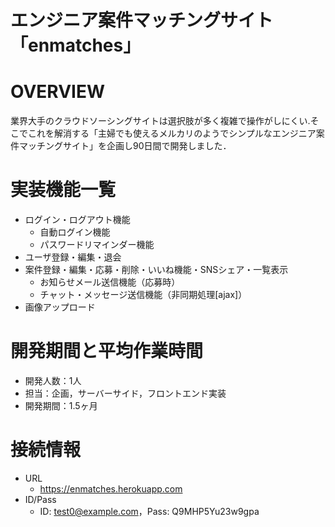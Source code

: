 # エンジニア案件マッチングサイト「enmatches」

# OVERVIEW
業界大手のクラウドソーシングサイトは選択肢が多く複雑で操作がしにくい.そこでこれを解消する「主婦でも使えるメルカリのようでシンプルなエンジニア案件マッチングサイト」を企画し90日間で開発しました．

# 実装機能一覧
- ログイン・ログアウト機能
    - 自動ログイン機能
    - パスワードリマインダー機能
- ユーザ登録・編集・退会
- 案件登録・編集・応募・削除・いいね機能・SNSシェア・一覧表示
    - お知らせメール送信機能（応募時）
    - チャット・メッセージ送信機能（非同期処理[ajax]）
- 画像アップロード


# 開発期間と平均作業時間
- 開発人数：1人
- 担当：企画，サーバーサイド，フロントエンド実装
- 開発期間：1.5ヶ月

# 接続情報
- URL
    - https://enmatches.herokuapp.com
- ID/Pass
    - ID: test0@example.com，Pass: Q9MHP5Yu23w9gpa

